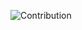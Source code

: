 ![Contribution](https://activity-graph.herokuapp.com/graph?username=gmchaturvedi1&theme=react-dark&hide_border=true&area=true)
